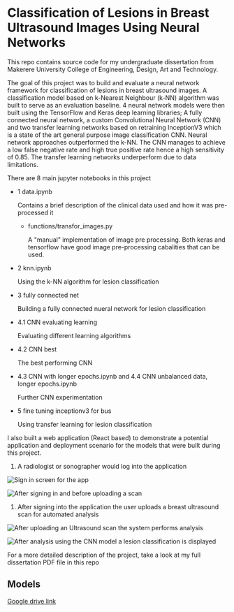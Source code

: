 # Classification of Lesions in Breast Ultrasound Images Using Neural Networks

This repo contains source code for my undergraduate dissertation from Makerere University College of Engineering, Design, Art and Technology.

The goal of this project was to build and evaluate a neural network framework for classification of lesions in breast ultrasound images. A classification model based on k-Nearest Neighbour (k-NN) algorithm was built to serve as an evaluation baseline. 4 neural network models were then built using the TensorFlow and Keras deep learning libraries; A fully connected neural network, a custom Convolutional Neural Network (CNN) and two transfer learning networks based on retraining InceptionV3 which is a state of the art general purpose image classification CNN. Neural network approaches outperformed the k-NN. The CNN manages to achieve a low false negative rate and high true positive rate hence a high sensitivity of 0.85. The transfer learning networks underperform due to data limitations.

There are 8 main jupyter notebooks in this project

* 1 data.ipynb

   Contains a brief description of the clinical data used and how it was pre-processed it
  * functions/transfor_images.py

      A "manual" implementation of image pre processing. Both keras and tensorflow have good image pre-processing cabalities that can be used.
* 2 knn.ipynb

   Using the k-NN algorithm for lesion classification
* 3 fully connected net

   Building a fully connected nueral network for lesion classification
* 4.1 CNN evaluating learning

   Evaluating different learning algorithms
* 4.2 CNN best

   The best performing CNN
* 4.3 CNN with longer epochs.ipynb and 4.4 CNN unbalanced data, longer epochs.ipynb

   Further CNN experimentation

* 5 fine tuning inceptionv3 for bus

   Using transfer learning for lesion classification

I also built a web application (React based) to demonstrate a potential application and deployment scenario for the models that were built during this project.

1. A radiologist or sonographer would log into the application

![Sign in screen for the app](https://github.com/mungujn/machine-learning-detect-cancer/raw/master/images/login.PNG "Sign in screen for the app")

![After signing in and before uploading a scan](https://github.com/mungujn/machine-learning-detect-cancer/raw/master/images/after_sign_in.png "After signing in and before uploading a scan")

1. After signing into the application the user uploads a breast ultrasound scan for automated analysis

![After uploading an Ultrasound scan the system performs analysis](https://github.com/mungujn/machine-learning-detect-cancer/raw/master/images/processing.png "After uploading an Ultrasound scan the system performs analysis")

![After analysis using the CNN model a lesion classification is displayed](https://github.com/mungujn/machine-learning-detect-cancer/raw/master/images/analysis_complete.png "After analysis using the CNN model a lesion classification is displayed")

For a more detailed description of the project, take a look at my full dissertation PDF file in this repo

## Models

[Google drive link](https://drive.google.com/drive/folders/1oG-mn_NZhgW2_NQmda2YJwdVKOeUm-c-?usp=sharing)
